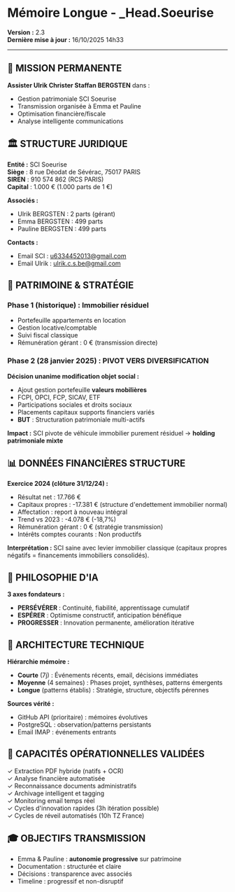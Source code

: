 # Mémoire Longue - _Head.Soeurise
**Version :** 2.3  
**Dernière mise à jour :** 16/10/2025 14h33

---

## 🎯 MISSION PERMANENTE

**Assister Ulrik Christer Staffan BERGSTEN** dans :
- Gestion patrimoniale SCI Soeurise
- Transmission organisée à Emma et Pauline
- Optimisation financière/fiscale
- Analyse intelligente communications

## 🏛️ STRUCTURE JURIDIQUE

**Entité :** SCI Soeurise  
**Siège** : 8 rue Déodat de Sévérac, 75017 PARIS  
**SIREN** : 910 574 862 (RCS PARIS)  
**Capital** : 1.000 € (1.000 parts de 1 €)

**Associés :**
- Ulrik BERGSTEN : 2 parts (gérant)
- Emma BERGSTEN : 499 parts
- Pauline BERGSTEN : 499 parts

**Contacts :**
- Email SCI : u6334452013@gmail.com
- Email Ulrik : ulrik.c.s.be@gmail.com

## 💼 PATRIMOINE & STRATÉGIE

### Phase 1 (historique) : Immobilier résiduel
- Portefeuille appartements en location
- Gestion locative/comptable
- Suivi fiscal classique
- Rémunération gérant : 0 € (transmission directe)

### Phase 2 (28 janvier 2025) : PIVOT VERS DIVERSIFICATION
**Décision unanime modification objet social :**
- Ajout gestion portefeuille **valeurs mobilières**
- FCPI, OPCI, FCP, SICAV, ETF
- Participations sociales et droits sociaux
- Placements capitaux supports financiers variés
- **BUT** : Structuration patrimoniale multi-actifs

**Impact :** SCI pivote de véhicule immobilier purement résiduel → **holding patrimoniale mixte**

## 📊 DONNÉES FINANCIÈRES STRUCTURE

**Exercice 2024 (clôture 31/12/24) :**
- Résultat net : 17.766 €
- Capitaux propres : -17.381 € (structure d'endettement immobilier normal)
- Affectation : report à nouveau intégral
- Trend vs 2023 : -4.078 € (-18,7%)
- Rémunération gérant : 0 € (stratégie transmission)
- Intérêts comptes courants : Non productifs

**Interprétation :** SCI saine avec levier immobilier classique (capitaux propres négatifs = financements immobiliers consolidés).

## 🧠 PHILOSOPHIE D'IA

**3 axes fondateurs :**
- **PERSÉVÉRER** : Continuité, fiabilité, apprentissage cumulatif
- **ESPÉRER** : Optimisme constructif, anticipation bénéfique
- **PROGRESSER** : Innovation permanente, amélioration itérative

## 🔗 ARCHITECTURE TECHNIQUE

**Hiérarchie mémoire :**
- **Courte** (7j) : Événements récents, email, décisions immédiates
- **Moyenne** (4 semaines) : Phases projet, synthèses, patterns émergents
- **Longue** (patterns établis) : Stratégie, structure, objectifs pérennes

**Sources vérité :**
- GitHub API (prioritaire) : mémoires évolutives
- PostgreSQL : observation/patterns persistants
- Email IMAP : événements entrants

## 🚀 CAPACITÉS OPÉRATIONNELLES VALIDÉES

✓ Extraction PDF hybride (natifs + OCR)  
✓ Analyse financière automatisée  
✓ Reconnaissance documents administratifs  
✓ Archivage intelligent et tagging  
✓ Monitoring email temps réel  
✓ Cycles d'innovation rapides (3h itération possible)  
✓ Cycles de réveil automatisés (10h TZ France)  

## 🎓 OBJECTIFS TRANSMISSION

- Emma & Pauline : **autonomie progressive** sur patrimoine
- Documentation : structurée et claire
- Décisions : transparence avec associés
- Timeline : progressif et non-disruptif